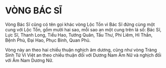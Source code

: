 # VÒNG BÁC SĨ

Vòng Bác Sĩ cũng có tên gọi khác vòng Lộc Tồn vì Bác Sĩ đứng cùng một cung với Lộc Tồn, gồm mười hai sao, mỗi sao an một cung trên lá số: Bác Sĩ, Lực Sĩ, Thanh Long, Tiểu Hao, Tướng Quân, Tấu Thư, Phi Liêm, Hỉ Thần, Bệnh Phù, Đại Hao, Phục Binh, Quan Phủ.

Vòng này an theo hai chiều thuận nghịch âm dương, cũng như vòng Tràng Sinh Tử Vi Việt an theo chiều thuận đối với Dương Nam Âm Nữ và nghịch đối với Âm Nam Dương Nữ.